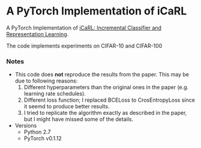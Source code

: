 # A PyTorch Implementation of iCaRL
A PyTorch Implementation of [iCaRL: Incremental Classifier and Representation Learning](https://arxiv.org/abs/1611.07725).

The code implements experiments on CIFAR-10 and CIFAR-100

### Notes
* This code does **not** reproduce the results from the paper. This may be due to following reasons:
  1. Different hyperparameters than the original ones in the paper (e.g. learning rate schedules).
  2. Different loss function; I replaced BCELoss to CrosEntropyLoss since it seemd to produce better results.
  3. I tried to replicate the algorithm exactly as described in the paper, but I might have missed some of the details.
* Versions
  - Python 2.7
  - PyTorch v0.1.12
